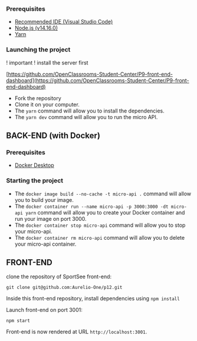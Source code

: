 ### Prerequisites

 - [Recommended IDE (Visual Studio
   Code)](https://code.visualstudio.com/)
 - [Node.js (v14.16.0)](https://nodejs.org/en/)
 - [Yarn](https://yarnpkg.com)

### Launching the project

! important ! install the server first

[https://github.com/OpenClassrooms-Student-Center/P9-front-end-dashboard](https://github.com/OpenClassrooms-Student-Center/P9-front-end-dashboard)

-   Fork the repository
-   Clone it on your computer.
-   The  `yarn`  command will allow you to install the dependencies.
-   The  `yarn dev`  command will allow you to run the micro API.

## BACK-END (**with Docker**)

### Prerequisites

-   [Docker Desktop](https://www.docker.com/products/docker-desktop)

### Starting the project

-   The  `docker image build --no-cache -t micro-api .`  command will allow you to build your image.
-   The  `docker container run --name micro-api -p 3000:3000 -dt micro-api yarn`  command will allow you to create your Docker container and run your image on port 3000.
-   The  `docker container stop micro-api`  command will allow you to stop your micro-api.
-   The  `docker container rm micro-api`  command will allow you to delete your micro-api container.


## FRONT-END

clone the repository of SportSee front-end:

`git clone git@github.com:Aurelio-One/p12.git`

Inside this front-end repository, install dependencies using  `npm install`

Launch front-end on port 3001:

`npm start`

Front-end is now rendered at URL  `http://localhost:3001`.




